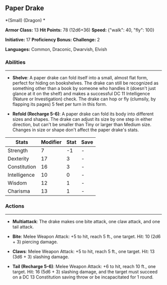 ## Paper Drake
*(Small) (Dragon) *

**Armor Class:** 13
**Hit Points:** 78 (12d6+36)
**Speed:** {"walk": 40, "fly": 100}

**Initiative:** 17
**Proficiency Bonus:**
**Challenge:** 2

**Languages:** Common, Draconic, Dwarvish, Elvish

### Abilities
 --- 
- **Shelve**: A paper drake can fold itself into a small, almost flat form, perfect for hiding on bookshelves. The drake can still be recognized as something other than a book by someone who handles it (doesn't just glance at it on the shelf) and makes a successful DC 11 Intelligence (Nature or Investigation) check. The drake can hop or fly (clumsily, by flapping its pages) 5 feet per turn in this form.

- **Refold (Recharge 5-6)**: A paper drake can fold its body into different sizes and shapes. The drake can adjust its size by one step in either direction, but can't be smaller than Tiny or larger than Medium size. Changes in size or shape don't affect the paper drake's stats.



| Stats | Modifier | Stat | Save
| ---- | ---- | ---- | ---- |
| Strength | 7 | -1 | - |
| Dexterity | 17 | 3 | - |
| Constitution | 16 | 3 | - |
| Intelligence | 10 | 0 | - |
| Wisdom | 12 | 1 | - |
| Charisma | 13 | 1 | - |

### Actions
 --- 
- **Multiattack**: The drake makes one bite attack, one claw attack, and one tail attack.

- **Bite**: Melee Weapon Attack: +5 to hit, reach 5 ft., one target. Hit: 10 (2d6 + 3) piercing damage.

- **Claws**: Melee Weapon Attack: +5 to hit, reach 5 ft., one target. Hit: 13 (3d6 + 3) slashing damage.

- **Tail (Recharge 5-6)**: Melee Weapon Attack: +6 to hit, reach 10 ft., one target. Hit: 16 (5d6 + 3) slashing damage, and the target must succeed on a DC 13 Constitution saving throw or be incapacitated for 1 round.

